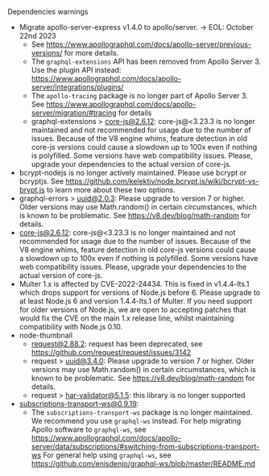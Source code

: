 Dependencies warnings
- Migrate apollo-server-express v1.4.0 to apollo/server. -> EOL: October 22nd 2023
  - See https://www.apollographql.com/docs/apollo-server/previous-versions/ for more details.
  - The `graphql-extensions` API has been removed from Apollo Server 3. Use the plugin API instead: https://www.apollographql.com/docs/apollo-server/integrations/plugins/
  - The `apollo-tracing` package is no longer part of Apollo Server 3. See https://www.apollographql.com/docs/apollo-server/migration/#tracing for details
  - graphql-extensions > core-js@2.6.12: core-js@<3.23.3 is no longer maintained and not recommended for usage due to the number of issues. Because of the V8 engine whims, feature detection in old core-js versions could cause a slowdown up to 100x even if nothing is polyfilled. Some versions have web compatibility issues. Please, upgrade your dependencies to the actual version of core-js.
- bcrypt-nodejs is no longer actively maintained. Please use bcrypt or bcryptjs. See https://github.com/kelektiv/node.bcrypt.js/wiki/bcrypt-vs-brypt.js to learn more about these two options.
- graphql-errors > uuid@2.0.3: Please upgrade  to version 7 or higher.  Older versions may use Math.random() in certain circumstances, which is known to be problematic.  See https://v8.dev/blog/math-random for details.
- core-js@2.6.12: core-js@<3.23.3 is no longer maintained and not recommended for usage due to the number of issues. Because of the V8 engine whims, feature detection in old core-js versions could cause a slowdown up to 100x even if nothing is polyfilled. Some versions have web compatibility issues. Please, upgrade your dependencies to the actual version of core-js.
- Multer 1.x is affected by CVE-2022-24434. This is fixed in v1.4.4-lts.1 which drops support for versions of Node.js before 6. Please upgrade to at least Node.js 6 and version 1.4.4-lts.1 of Multer. If you need support for older versions of Node.js, we are open to accepting patches that would fix the CVE on the main 1.x release line, whilst maintaining compatibility with Node.js 0.10.
- node-thumbnail
  - request@2.88.2: request has been deprecated, see https://github.com/request/request/issues/3142
  - request > uuid@3.4.0: Please upgrade  to version 7 or higher.  Older versions may use Math.random() in certain circumstances, which is known to be problematic.  See https://v8.dev/blog/math-random for details.
  - request > har-validator@5.1.5: this library is no longer supported
- subscriptions-transport-ws@0.9.19: 
  - The `subscriptions-transport-ws` package is no longer maintained. We recommend you use `graphql-ws` instead. For help migrating Apollo software to `graphql-ws`, see https://www.apollographql.com/docs/apollo-server/data/subscriptions/#switching-from-subscriptions-transport-ws    For general help using `graphql-ws`, see https://github.com/enisdenjo/graphql-ws/blob/master/README.md